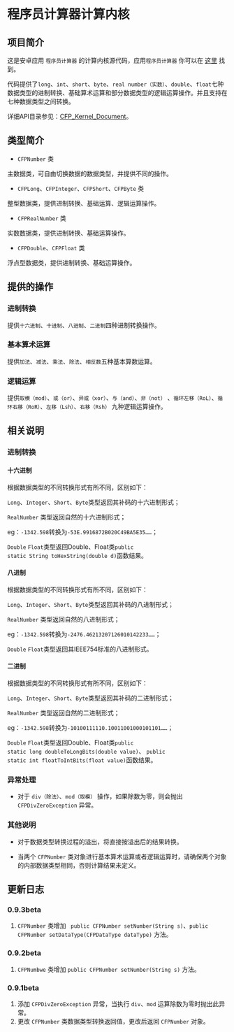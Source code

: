 # 程序员计算器计算内核

## 项目简介

这是安卓应用 `程序员计算器` 的计算内核源代码，应用`程序员计算器`
你可以在 [这里](http://app.mi.com/details?id=com.example.calculatorforprogrammer) 找到。

代码提供了`long`、`int`、`short`、`byte`、`real number（实数）`、`double`、`float`七种数据类型的进制转换、基础算术运算和部分数据类型的逻辑运算操作。并且支持在七种数据类型之间转换。

详细API目录参见：[CFP_Kernel_Document](http://yuanxiaokun.xyz/cfp_kernel_doc/)。

## 类型简介

- `CFPNumber` 类

主数据类，可自由切换数据的数据类型，并提供不同的操作。

- `CFPLong`、`CFPInteger`、`CFPShort`、`CFPByte` 类

整型数据类，提供进制转换、基础运算、逻辑运算操作。

- `CFPRealNumber` 类

实数数据类，提供进制转换、基础运算操作。

- `CFPDouble`、`CFPFloat` 类

浮点型数据类，提供进制转换、基础运算操作。

## 提供的操作

### 进制转换

提供`十六进制`、`十进制`、`八进制`、`二进制`四种进制转换操作。

### 基本算术运算

提供`加法`、`减法`、`乘法`、`除法`、`相反数`五种基本算数运算。

### 逻辑运算

提供`取模（mod）`、`或（or）`、`异或（xor）`、`与（and）`、`非（not）`
、`循环左移（RoL）`、`循环右移（RoR）`、`左移（Lsh）`、`右移（Rsh）`
九种逻辑运算操作。

## 相关说明

### 进制转换

#### 十六进制
根据数据类型的不同转换形式有所不同，区别如下：

`Long`、`Integer`、`Short`、`Byte`类型返回其补码的十六进制形式；

`RealNumber` 类型返回自然的十六进制形式；

eg：`-1342.598`转换为`-53E.9916872B020C49BA5E35……`；

`Double` `Float`类型返回Double、Float类`public static String toHexString(double d)`函数结果。

#### 八进制
根据数据类型的不同转换形式有所不同，区别如下：

`Long`、`Integer`、`Short`、`Byte`类型返回其补码的八进制形式；

`RealNumber` 类型返回自然的八进制形式；

eg：`-1342.598`转换为`-2476.46213207126010142233……`；

`Double` `Float`类型返回其IEEE754标准的八进制形式。


#### 二进制
根据数据类型的不同转换形式有所不同，区别如下：

`Long`、`Integer`、`Short`、`Byte`类型返回其补码的二进制形式；

`RealNumber` 类型返回自然的二进制形式；

eg：`-1342.598`转换为`-10100111110.10011001000101101……`；

`Double` `Float`类型返回Double、Float类`public static long doubleToLongBits(double value)`、 `public static int floatToIntBits(float value)`函数结果。

### 异常处理

- 对于 `div（除法）`、`mod（取模）` 操作，如果除数为零，则会抛出 `CFPDivZeroException` 异常。 

### 其他说明

- 对于数据类型转换过程的溢出，将直接按溢出后的结果转换。

- 当两个 `CFPNumber` 类对象进行基本算术运算或者逻辑运算时，请确保两个对象的内部数据类型相同，否则计算结果未定义。

## 更新日志

### 0.9.3beta

1. `CFPNumber` 类增加 ` public CFPNumber setNumber(String s)`、`public CFPNumber setDataType(CFPDataType dataType)`
方法。

### 0.9.2beta

1. `CFPNumbwe` 类增加 `public CFPNumber setNumber(String s)` 方法。

### 0.9.1beta

1. 添加 `CFPDivZeroException` 异常，当执行 `div`、`mod` 运算除数为零时抛出此异常。
2. 更改 `CFPNumber` 类数据类型转换返回值，更改后返回 `CFPNumber` 对象。
